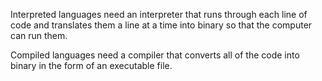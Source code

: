 
Interpreted languages need an interpreter that runs through each line of code and translates them a line at a time into binary so that the computer can run them.


Compiled languages need a compiler that converts all of the code into binary in the form of an executable file. 